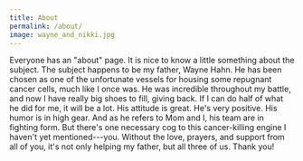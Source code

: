 ```yaml
---
title: About
permalink: /about/
image: wayne_and_nikki.jpg
---
```


Everyone has an "about" page.  It is nice to know a little something about the subject.  The subject happens to be my father, Wayne Hahn.  He has been chosen as one of the unfortunate vessels for housing some repugnant cancer cells, much like I once was.  He was incredible throughout my battle, and now I have really big shoes to fill, giving back.  If I can do half of what he did for me, it will be a lot.
His attitude is great.  He's very positive.  His humor is in high gear.  And as he refers to Mom and I, his team are in fighting form.  But there's one necessary cog to this cancer-killing engine I haven't yet mentioned---you.  Without the love, prayers, and support from all of you, it's not only helping my father, but all three of us.  Thank you!
